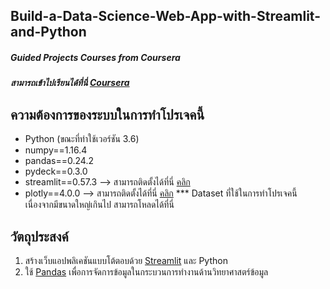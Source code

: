## Build-a-Data-Science-Web-App-with-Streamlit-and-Python


##### Guided Projects Courses from Coursera
##### สามารถเข้าไปเรียนได้ที่นี่ [Coursera](https://www.coursera.org/projects/data-science-streamlit-python)


## ความต้องการของระบบในการทำโปรเจคนี้
* Python (ขณะที่ทำใช้เวอร์ชัน 3.6) 
* numpy==1.16.4
* pandas==0.24.2
* pydeck==0.3.0
* streamlit==0.57.3 --> สามารถติดตั้งได้ที่นี่ [คลิก](https://docs.streamlit.io/en/latest/troubleshooting/clean-install.html)
* plotly==4.0.0 --> สามารถติดตั้งได้ที่นี่ [คลิก](https://pypi.org/project/plotly-express/)
*** Dataset ที่ใช้ในการทำโปรเจคนี้ เนื่องจากมีขนาดใหญ่เกินไป สามารถโหลดได้ที่นี่

## วัตถุประสงค์
1. สร้างเว็บแอปพลิเคชันแบบโต้ตอบด้วย [Streamlit](https://www.streamlit.io/) และ Python
2. ใช้ [Pandas](https://pandas.pydata.org/) เพื่อการจัดการข้อมูลในกระบวนการทำงานด้านวิทยาศาสตร์ข้อมูล

